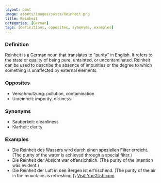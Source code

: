 ```yaml
---
layout: post
image: assets/images/posts/Reinheit.png
title: Reinheit
categories: [German]
tags: [definitions, opposites, synonyms, examples]
---
```


### Definition

Reinheit is a German noun that translates to "purity" in English. It refers to the state or quality of being pure, untainted, or uncontaminated. Reinheit can be used to describe the absence of impurities or the degree to which something is unaffected by external elements.

### Opposites

- Verschmutzung: pollution, contamination
- Unreinheit: impurity, dirtiness

### Synonyms

- Sauberkeit: cleanliness
- Klarheit: clarity

### Examples

- Die Reinheit des Wassers wird durch einen speziellen Filter erreicht. (The purity of the water is achieved through a special filter.)
- Die Reinheit der Absicht war offensichtlich. (The purity of the intention was evident.)
- Die Reinheit der Luft in den Bergen ist erfrischend. (The purity of the air in the mountains is refreshing.)\ <a id="yg-widget-0" class="youglish-widget" data-query="Reinheit" data-lang="german" data-components="8412" data-auto-start="0" data-bkg-color="theme_light" data-title="How%20to%20pronounce%20Reinheit%20in%20German"  rel="nofollow" href="https://youglish.com">Visit YouGlish.com</a><script async src="https://youglish.com/public/emb/widget.js" charset="utf-8"></script>